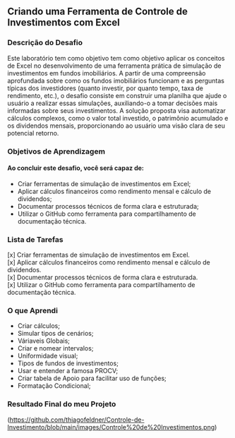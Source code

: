 ## Criando uma Ferramenta de Controle de Investimentos com Excel

### Descrição do Desafio
Este laboratório tem como objetivo tem como objetivo aplicar os conceitos de Excel no desenvolvimento de uma ferramenta prática de simulação de investimentos em fundos imobiliários. A partir de uma compreensão aprofundada sobre como os fundos imobiliários funcionam e as perguntas típicas dos investidores (quanto investir, por quanto tempo, taxa de rendimento, etc.), o desafio consiste em construir uma planilha que ajude o usuário a realizar essas simulações, auxiliando-o a tomar decisões mais informadas sobre seus investimentos. A solução proposta visa automatizar cálculos complexos, como o valor total investido, o patrimônio acumulado e os dividendos mensais, proporcionando ao usuário uma visão clara de seu potencial retorno.

### Objetivos de Aprendizagem 
#### Ao concluir este desafio, você será capaz de: 
- Criar ferramentas de simulação de investimentos em Excel;
- Aplicar cálculos financeiros como rendimento mensal e cálculo de dividendos;
- Documentar processos técnicos de forma clara e estruturada; 
- Utilizar o GitHub como ferramenta para compartilhamento de documentação técnica.

### Lista de Tarefas
[x] Criar ferramentas de simulação de investimentos em Excel.<br>
[x] Aplicar cálculos financeiros como rendimento mensal e cálculo de dividendos.<br>
[x] Documentar processos técnicos de forma clara e estruturada.<br>
[x] Utilizar o GitHub como ferramenta para compartilhamento de documentação técnica.<br>

### O que Aprendi

- Criar cálculos;
- Simular tipos de cenários;
- Váriaveis Globais;
- Criar e nomear intervalos;
- Uniformidade visual;
- Tipos de fundos de investimentos;
- Usar e entender a famosa PROCV;
- Criar tabela de Apoio para facilitar uso de funções;
- Formatação Condicional;
    
### Resultado Final do meu Projeto
(https://github.com/thiagofeldner/Controle-de-Investimento/blob/main/images/Controle%20de%20Investimentos.png)
